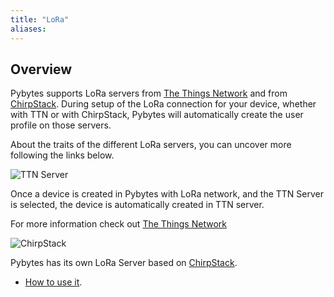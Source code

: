 ```yaml
---
title: "LoRa"
aliases:
---
```


## Overview

Pybytes supports LoRa servers from [The Things Network](https://www.thethingsnetwork.org/) and from [ChirpStack](https://www.chirpstack.io/). During setup of the LoRa connection for your device, whether with TTN or with ChirpStack, Pybytes will automatically create the user profile on those servers.

About the traits of the different LoRa servers, you can uncover more following the links below.



![TTN Server](/gitbook/assets/pybytes/lora/ttn_logo.svg)

Once a device is created in Pybytes with LoRa network, and the TTN Server is selected, the device is automatically created in TTN server.

For more information check out [The Things Network](https://www.thethingsnetwork.org/docs/)



![ChirpStack](/gitbook/assets/pybytes/lora/chirpstack_logo.png)

Pybytes has its own LoRa Server based on [ChirpStack](https://www.chirpstack.io/).

* [How to use it](chirpstack).

